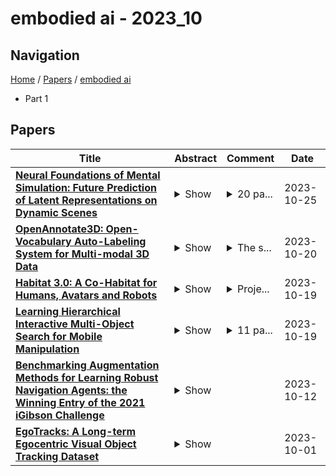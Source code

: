 # embodied ai - 2023_10

## Navigation

[Home](https://lixin97.github.io/arXivRadar) / [Papers](https://lixin97.github.io/arXivRadar/papers) / [embodied ai](https://lixin97.github.io/arXivRadar/papers/embodied_ai)

- Part 1

## Papers

| **Title** | **Abstract** | **Comment** | **Date** |
| --- | --- | --- | --- |
| **[Neural Foundations of Mental Simulation: Future Prediction of Latent Representations on Dynamic Scenes](http://arxiv.org/abs/2305.11772v2)** | <details><summary>Show</summary><p>Humans and animals have a rich and flexible understanding of the physical world, which enables them to infer the underlying dynamical trajectories of objects and events, plausible future states, and use that to plan and anticipate the consequences of actions. However, the neural mechanisms underlying these computations are unclear. We combine a goal-driven modeling approach with dense neurophysiological data and high-throughput human behavioral readouts to directly impinge on this question. Specifically, we construct and evaluate several classes of sensory-cognitive networks to predict the future state of rich, ethologically-relevant environments, ranging from self-supervised end-to-end models with pixel-wise or object-centric objectives, to models that future predict in the latent space of purely static image-based or dynamic video-based pretrained foundation models. We find strong differentiation across these model classes in their ability to predict neural and behavioral data both within and across diverse environments. In particular, we find that neural responses are currently best predicted by models trained to predict the future state of their environment in the latent space of pretrained foundation models optimized for dynamic scenes in a self-supervised manner. Notably, models that future predict in the latent space of video foundation models that are optimized to support a diverse range of sensorimotor tasks, reasonably match both human behavioral error patterns and neural dynamics across all environmental scenarios that we were able to test. Overall, these findings suggest that the neural mechanisms and behaviors of primate mental simulation are thus far most consistent with being optimized to future predict on dynamic, reusable visual representations that are useful for Embodied AI more generally.</p></details> | <details><summary>20 pa...</summary><p>20 pages, 10 figures, NeurIPS 2023 Camera Ready Version (spotlight)</p></details> | 2023-10-25 |
| **[OpenAnnotate3D: Open-Vocabulary Auto-Labeling System for Multi-modal 3D Data](http://arxiv.org/abs/2310.13398v1)** | <details><summary>Show</summary><p>In the era of big data and large models, automatic annotating functions for multi-modal data are of great significance for real-world AI-driven applications, such as autonomous driving and embodied AI. Unlike traditional closed-set annotation, open-vocabulary annotation is essential to achieve human-level cognition capability. However, there are few open-vocabulary auto-labeling systems for multi-modal 3D data. In this paper, we introduce OpenAnnotate3D, an open-source open-vocabulary auto-labeling system that can automatically generate 2D masks, 3D masks, and 3D bounding box annotations for vision and point cloud data. Our system integrates the chain-of-thought capabilities of Large Language Models (LLMs) and the cross-modality capabilities of vision-language models (VLMs). To the best of our knowledge, OpenAnnotate3D is one of the pioneering works for open-vocabulary multi-modal 3D auto-labeling. We conduct comprehensive evaluations on both public and in-house real-world datasets, which demonstrate that the system significantly improves annotation efficiency compared to manual annotation while providing accurate open-vocabulary auto-annotating results.</p></details> | <details><summary>The s...</summary><p>The source code will be released at https://github.com/Fudan-ProjectTitan/OpenAnnotate3D</p></details> | 2023-10-20 |
| **[Habitat 3.0: A Co-Habitat for Humans, Avatars and Robots](http://arxiv.org/abs/2310.13724v1)** | <details><summary>Show</summary><p>We present Habitat 3.0: a simulation platform for studying collaborative human-robot tasks in home environments. Habitat 3.0 offers contributions across three dimensions: (1) Accurate humanoid simulation: addressing challenges in modeling complex deformable bodies and diversity in appearance and motion, all while ensuring high simulation speed. (2) Human-in-the-loop infrastructure: enabling real human interaction with simulated robots via mouse/keyboard or a VR interface, facilitating evaluation of robot policies with human input. (3) Collaborative tasks: studying two collaborative tasks, Social Navigation and Social Rearrangement. Social Navigation investigates a robot's ability to locate and follow humanoid avatars in unseen environments, whereas Social Rearrangement addresses collaboration between a humanoid and robot while rearranging a scene. These contributions allow us to study end-to-end learned and heuristic baselines for human-robot collaboration in-depth, as well as evaluate them with humans in the loop. Our experiments demonstrate that learned robot policies lead to efficient task completion when collaborating with unseen humanoid agents and human partners that might exhibit behaviors that the robot has not seen before. Additionally, we observe emergent behaviors during collaborative task execution, such as the robot yielding space when obstructing a humanoid agent, thereby allowing the effective completion of the task by the humanoid agent. Furthermore, our experiments using the human-in-the-loop tool demonstrate that our automated evaluation with humanoids can provide an indication of the relative ordering of different policies when evaluated with real human collaborators. Habitat 3.0 unlocks interesting new features in simulators for Embodied AI, and we hope it paves the way for a new frontier of embodied human-AI interaction capabilities.</p></details> | <details><summary>Proje...</summary><p>Project page: http://aihabitat.org/habitat3</p></details> | 2023-10-19 |
| **[Learning Hierarchical Interactive Multi-Object Search for Mobile Manipulation](http://arxiv.org/abs/2307.06125v3)** | <details><summary>Show</summary><p>Existing object-search approaches enable robots to search through free pathways, however, robots operating in unstructured human-centered environments frequently also have to manipulate the environment to their needs. In this work, we introduce a novel interactive multi-object search task in which a robot has to open doors to navigate rooms and search inside cabinets and drawers to find target objects. These new challenges require combining manipulation and navigation skills in unexplored environments. We present HIMOS, a hierarchical reinforcement learning approach that learns to compose exploration, navigation, and manipulation skills. To achieve this, we design an abstract high-level action space around a semantic map memory and leverage the explored environment as instance navigation points. We perform extensive experiments in simulation and the real world that demonstrate that, with accurate perception, the decision making of HIMOS effectively transfers to new environments in a zero-shot manner. It shows robustness to unseen subpolicies, failures in their execution, and different robot kinematics. These capabilities open the door to a wide range of downstream tasks across embodied AI and real-world use cases.</p></details> | <details><summary>11 pa...</summary><p>11 pages, 6 figures, Accepted for publication in RA-L. Code and Models: http://himos.cs.uni-freiburg.de/</p></details> | 2023-10-19 |
| **[Benchmarking Augmentation Methods for Learning Robust Navigation Agents: the Winning Entry of the 2021 iGibson Challenge](http://arxiv.org/abs/2109.10493v3)** | <details><summary>Show</summary><p>Recent advances in deep reinforcement learning and scalable photorealistic simulation have led to increasingly mature embodied AI for various visual tasks, including navigation. However, while impressive progress has been made for teaching embodied agents to navigate static environments, much less progress has been made on more dynamic environments that may include moving pedestrians or movable obstacles. In this study, we aim to benchmark different augmentation techniques for improving the agent's performance in these challenging environments. We show that adding several dynamic obstacles into the scene during training confers significant improvements in test-time generalization, achieving much higher success rates than baseline agents. We find that this approach can also be combined with image augmentation methods to achieve even higher success rates. Additionally, we show that this approach is also more robust to sim-to-sim transfer than image augmentation methods. Finally, we demonstrate the effectiveness of this dynamic obstacle augmentation approach by using it to train an agent for the 2021 iGibson Challenge at CVPR, where it achieved 1st place for Interactive Navigation. Video link: https://www.youtube.com/watch?v=HxUX2HeOSE4</p></details> |  | 2023-10-12 |
| **[EgoTracks: A Long-term Egocentric Visual Object Tracking Dataset](http://arxiv.org/abs/2301.03213v5)** | <details><summary>Show</summary><p>Visual object tracking is a key component to many egocentric vision problems. However, the full spectrum of challenges of egocentric tracking faced by an embodied AI is underrepresented in many existing datasets; these tend to focus on relatively short, third-person videos. Egocentric video has several distinguishing characteristics from those commonly found in past datasets: frequent large camera motions and hand interactions with objects commonly lead to occlusions or objects exiting the frame, and object appearance can change rapidly due to widely different points of view, scale, or object states. Embodied tracking is also naturally long-term, and being able to consistently (re-)associate objects to their appearances and disappearances over as long as a lifetime is critical. Previous datasets under-emphasize this re-detection problem, and their "framed" nature has led to adoption of various spatiotemporal priors that we find do not necessarily generalize to egocentric video. We thus introduce EgoTracks, a new dataset for long-term egocentric visual object tracking. Sourced from the Ego4D dataset, this new dataset presents a significant challenge to recent state-of-the-art single-object tracking models, which we find score poorly on traditional tracking metrics for our new dataset, compared to popular benchmarks. We further show improvements that can be made to a STARK tracker to significantly increase its performance on egocentric data, resulting in a baseline model we call EgoSTARK. We publicly release our annotations and benchmark, hoping our dataset leads to further advancements in tracking.</p></details> |  | 2023-10-01 |